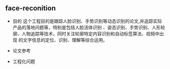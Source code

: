## face-reconition
* 目的
这个工程目的是跟踪人脸识别、手势识别等动态识别的论文,并追踪实际产品的落地问题等，特别是包括人脸活体识别
、姿态识别、手势识别、人形轮廓、人物追踪等技术，同时关注轮廓特定内容识别和自动标签算法、视频中出现
的文字信息的定位、识别、理解等综合运用。

* 论文参考

* 工程化问题



